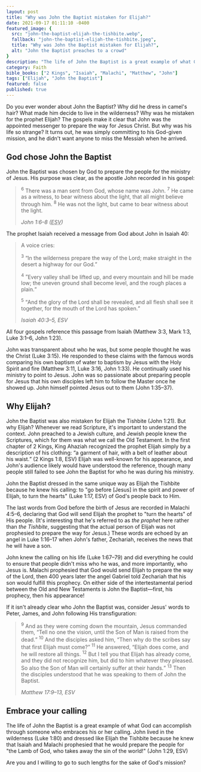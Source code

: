 ```yaml
---
layout: post
title: "Why was John the Baptist mistaken for Elijah?"
date: 2021-09-17 01:11:10 -0400
featured_image: {
  src: "john-the-baptist-elijah-the-tishbite.webp",
  fallback: "john-the-baptist-elijah-the-tishbite.jpeg",
  title: "Why was John the Baptist mistaken for Elijah?",
  alt: "John the Baptist preaches to a crowd"
}
description: "The life of John the Baptist is a great example of what God can accomplish through someone who embraces his or her calling."
category: Faith
bible_books: ["2 Kings", "Isaiah", "Malachi", "Matthew", "John"]
tags: ["Elijah", "John the Baptist"]
featured: false
published: true
---
```


Do you ever wonder about John the Baptist? Why did he dress in camel's hair? What made him decide to live in the wilderness? Why was he mistaken for the prophet Elijah? The gospels make it clear that John was the appointed messenger to prepare the way for Jesus Christ. But why was his life so strange? It turns out, he was simply committing to his God-given mission, and he didn't want anyone to miss the Messiah when he arrived.

## God chose John the Baptist

John the Baptist was chosen by God to prepare the people for the ministry of Jesus. His purpose was clear, as the apostle John recorded in his gospel:

> <sup>6</sup> There was a man sent from God, whose name was John. <sup>7</sup> He came as a witness, to bear witness about the light, that all might believe through him. <sup>8</sup> He was not the light, but came to bear witness about the light.
>
> <cite>John 1:6&ndash;8 (<abbr title="English Standard Version">ESV</abbr>)</cite>

The prophet Isaiah received a message from God about John in Isaiah 40:

> A voice cries:
>
> <sup>3</sup> <q>In the wilderness prepare the way of the Lord; make straight in the desert a highway for our God.</q>
>
> <sup>4</sup> <q>Every valley shall be lifted up, and every mountain and hill be made low; the uneven ground shall become level, and the rough places a plain.</q>
>
> <sup>5</sup> <q>And the glory of the Lord shall be revealed, and all flesh shall see it together, for the mouth of the Lord has spoken.</q>
>
> <cite>Isaiah 40:3&ndash;5, ESV</cite>

All four gospels reference this passage from Isaiah (Matthew 3:3, Mark 1:3, Luke 3:1&ndash;6, John 1:23).

John was transparent about who he was, but some people thought he was the Christ (Luke 3:15). He responded to these claims with the famous words comparing his own baptism of water to baptism by Jesus with the Holy Spirit and fire (Matthew 3:11, Luke 3:16, John 1:33). He continually used his ministry to point to Jesus. John was so passionate about preparing people for Jesus that his own disciples left him to follow the Master once he showed up. John himself pointed Jesus out to them (John 1:35&ndash;37).

## Why Elijah?

John the Baptist was also mistaken for Elijah the Tishbite (John 1:21). But why Elijah? Whenever we read Scripture, it's important to understand the context. John preached to a Jewish culture, and Jewish people knew the Scriptures, which for them was what we call the Old Testament. In the first chapter of 2 Kings, King Ahaziah recognized the prophet Elijah simply by a description of his clothing: <q>a garment of hair, with a belt of leather about his waist.</q> (2 Kings 1:8, ESV) Elijah was well-known for his appearance, and John's audience likely would have understood the reference, though many people still failed to see John the Baptist for who he was during his ministry.

John the Baptist dressed in the same unique way as Elijah the Tishbite because he knew his calling: to "go before [Jesus] in the spirit and power of Elijah,&nbsp;to turn the hearts" (Luke 1:17, ESV) of God's people back to Him.

The last words from God before the birth of Jesus are recorded in Malachi 4:5&ndash;6, declaring that God will send Elijah the prophet to "turn the hearts" of His people. (It's interesting that he's referred to as *the prophet* here rather than *the Tishbite*, suggesting that the actual person of Elijah was not prophesied to prepare the way for Jesus.) These words are echoed by an angel in Luke 1:16&ndash;17 when John's father, Zechariah, receives the news that he will have a son.

John knew the calling on his life (Luke 1:67&ndash;79) and did everything he could to ensure that people didn't miss who he was, and more importantly, who Jesus is. Malachi prophesied that God would send Elijah to prepare the way of the Lord, then 400 years later the angel Gabriel told Zechariah that his son would fulfill this prophecy. On either side of the intertestamental period between the Old and New Testaments is John the Baptist&mdash;first, his prophecy, then his appearance!

If it isn't already clear who John the Baptist was, consider Jesus' words to Peter, James, and John following His transfiguration:

> <sup>9</sup> And as they were coming down the mountain, Jesus commanded them, <q>Tell no one the vision, until the Son of Man is raised from the dead.</q> <sup>10</sup> And the disciples asked him, <q>Then why do the scribes say that first Elijah must come?</q> <sup>11</sup> He answered, <q>Elijah does come, and he will restore all things. <sup>12</sup> But I tell you that Elijah has already come, and they did not recognize him, but did to him whatever they pleased. So also the Son of Man will certainly suffer at their hands.</q> <sup>13</sup> Then the disciples understood that he was speaking to them of John the Baptist.
>
> <cite>Matthew 17:9&ndash;13, ESV</cite>

## Embrace your calling

The life of John the Baptist is a great example of what God can accomplish through someone who embraces his or her calling. John lived in the wilderness (Luke 1:80) and dressed like Elijah the Tishbite because he knew that Isaiah and Malachi prophesied that he would prepare the people for "the Lamb of God, who takes away the sin of the world!" (John 1:29, ESV)

Are you and I willing to go to such lengths for the sake of God's mission?